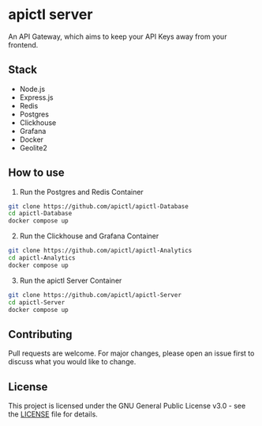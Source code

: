 # apictl server

An API Gateway, which aims to keep your API Keys away from your frontend.

## Stack

- Node.js
- Express.js
- Redis
- Postgres
- Clickhouse
- Grafana
- Docker
- Geolite2

## How to use

1. Run the Postgres and Redis Container

```bash
git clone https://github.com/apictl/apictl-Database
cd apictl-Database
docker compose up
```

2. Run the Clickhouse and Grafana Container

```bash
git clone https://github.com/apictl/apictl-Analytics
cd apictl-Analytics
docker compose up
```

3. Run the apictl Server Container

```bash
git clone https://github.com/apictl/apictl-Server
cd apictl-Server
docker compose up
```

## Contributing

Pull requests are welcome. For major changes, please open an issue first to discuss what you would like to change.

## License

This project is licensed under the GNU General Public License v3.0 - see the [LICENSE](LICENSE) file for details.
